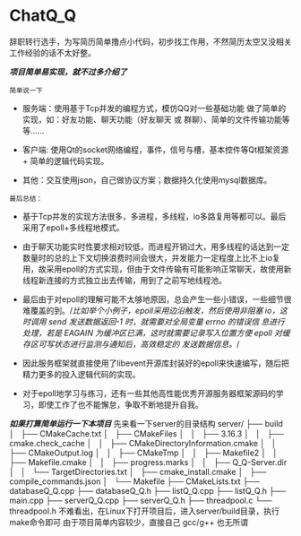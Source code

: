 # ChatQ_Q
辞职转行选手，为写简历简单撸点小代码，初步找工作用，不然简历太空又没相关工作经验的话不太好整。

***项目简单易实现，就不过多介绍了***

`简单说一下`

* 服务端：使用基于Tcp并发的编程方式，模仿QQ对一些基础功能 做了简单的实现，如：好友功能、聊天功能（好友聊天 或 群聊）、简单的文件传输功能等等......

* 客户端: 使用Qt的socket网络编程，事件，信号与槽，基本控件等Qt框架资源 + 简单的逻辑代码实现。

* 其他：交互使用json，自己做协议方案；数据持久化使用mysql数据库。

`最后总结：`
* 基于Tcp并发的实现方法很多，多进程，多线程，io多路复用等都可以。最后采用了epoll+多线程地模式。

 * 由于聊天功能实时性要求相对较低，而进程开销过大，用多线程的话达到一定数量时的总的上下文切换浪费时间会很大，并发能力一定程度上比不上io复用，故采用epoll的方式实现，但由于文件传输有可能影响正常聊天，故使用新线程新连接的方式独立出去传输，用到了之前写地线程池。
 * 最后由于对epoll的理解可能不太够地原因，总会产生一些小错误，一些细节很难覆盖的到。/*比如举个小例子，epoll采用边沿触发，然后使用非阻塞 io，这时调用 send 发送数据返回-1 时，就需要对全局变量 errno 的错误信 息进行处理，若是 EAGAIN 为缓冲区已满，这时就需要记录写入位置方便 epoll 对缓存区可写状态进行监测与通知后，高效稳定的 发送数据信息。*/
 * 因此服务框架就直接使用了libevent开源库封装好的epoll来快速编写，随后把精力更多的投入逻辑代码的实现。
 * 对于epoll地学习与练习，还有一些其他高性能优秀开源服务器框架源码的学习，即使工作了也不能懈怠，争取不断地提升自我。

***如果打算简单运行一下本项目***
先来看一下server的目录结构
server/
├── build
│   ├── CMakeCache.txt
│   ├── CMakeFiles
│   │   ├── 3.16.3
│   │   ├── cmake.check_cache
│   │   ├── CMakeDirectoryInformation.cmake
│   │   ├── CMakeOutput.log
│   │   ├── CMakeTmp
│   │   ├── Makefile2
│   │   ├── Makefile.cmake
│   │   ├── progress.marks
│   │   ├── Q_Q-Server.dir
│   │   └── TargetDirectories.txt
│   ├── cmake_install.cmake
│   ├── compile_commands.json
│   └── Makefile
├── CMakeLists.txt
├── databaseQ_Q.cpp
├── databaseQ_Q.h
├── listQ_Q.cpp
├── listQ_Q.h
├── main.cpp
├── serverQ_Q.cpp
├── serverQ_Q.h
├── threadpool.c
└── threadpool.h
不难看出，在Linux下打开项目后，进入server/build目录，执行make命令即可
由于项目简单内容较少，直接自己 gcc/g++ 也无所谓


